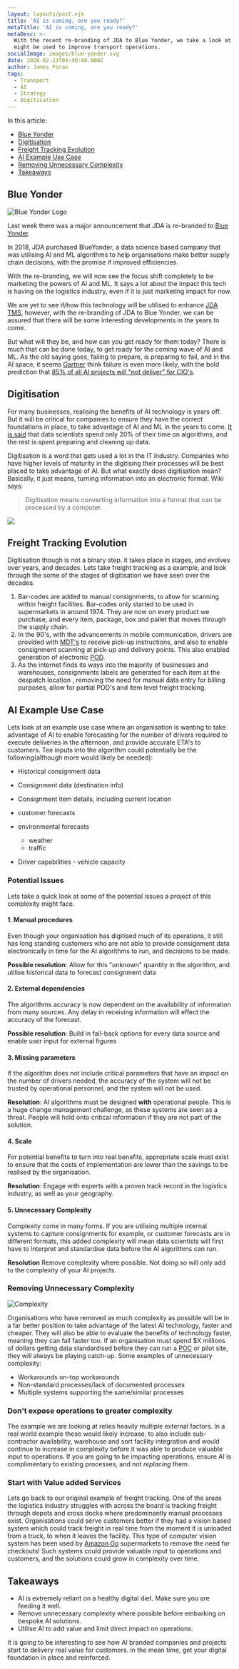 ```yaml
---
layout: layouts/post.njk
title: 'AI is coming, are you ready?'
metaTitle: 'AI is coming, are you ready?'
metaDesc: >-
  With the recent re-branding of JDA to Blue Yonder, we take a look at how AI
  might be used to improve transport operations.
socialImage: images/blue-yonder.svg
date: 2020-02-23T04:40:00.000Z
author: James Foran
tags:
  - Transport
  - AI
  - Strategy
  - Digitisation
---
```

In this article:

* [Blue Yonder](#heading-blue-yonder)
* [Digitisation](#heading-digitisation)
* [Freight Tracking Evolution](#heading-freight-tracking-evolution)
* [AI Example Use Case](#heading-ai-example-use-case)
* [Removing Unnecessary Complexity](#heading-removing-unnecessary-complexity)
* [Takeaways](#heading-takeaways)

## Blue Yonder

![Blue Yonder Logo](/images/blue-yonder.svg)

Last week there was a major announcement that JDA is re-branded to [Blue Yonder](https://blueyonder.com/).

In 2018, JDA purchased BlueYonder, a data science based company that was utilising AI and ML algorithms to help organisations make better supply chain decisions, with the promise if improved efficiencies.

With the re-branding, we will now see the focus shift completely to be marketing the powers of AI and ML. It says a lot about the impact this tech is having on the logistics industry, even if it is just marketing impact for now.

We are yet to see if/how this technology will be utilised to enhance [JDA TMS](https://french.jda.com/solutions/detail/transportation-management), however, with the re-branding of JDA to Blue Yonder, we can be assured that there will be some interesting developments in the years to come. 

But what will they be, and how can you get ready for them today? There is much that can be done today, to get ready for the coming wave of AI and ML. As the old saying goes, failing to prepare, is preparing to fail, and in the AI space, it seems [Gartner](https://www.gartner.com/en) think failure is even more likely, with the bold prediction that [85% of all AI projects will "not deliver" for CIO's](https://www.bmc.com/blogs/cio-ai-artificial-intelligence/).

## Digitisation

For many businesses, realising the benefits of AI technology is years off. But it will be critical for companies to ensure they have the correct foundations in place, to take advantage of AI and ML in the years to come. [It is said](https://towardsdatascience.com/data-scientist-the-dirtiest-job-of-the-21st-century-7f0c8215e845) that data scientists spend only 20% of their time on algorithms, and the rest is spent preparing and cleaning up data.

Digitisation is a word that gets used a lot in the IT industry. Companies who have higher levels of maturity in the digitising their processes will be best placed to take advantage of AI. But what exactly does digitisation mean? Basically, it just means, turning information into an electronic format. Wiki says:

> Digitisation means converting information into a format that can be processed by a computer.

![](/images/flexion-digitised-logo.png)

## Freight Tracking Evolution

Digitisation though is not a binary step. it takes place in stages, and evolves over years, and decades. Lets take freight tracking as a example, and look through the some of the stages of digitisation we have seen over the decades.

1. Bar-codes are added to manual consignments, to allow for scanning within freight facilities. Bar-codes only started to be used in supermarkets in around 1974. They are now on every product we purchase, and every item, package, box and pallet that moves through the supply chain. 
2. In the 90's, with the advancements in mobile communication, drivers are provided with [MDT's](https://en.wikipedia.org/wiki/Mobile_data_terminal "Mobile Data Terminal") to receive pick-up instructions, and also to enable consignment scanning at pick-up and delivery points. This also enabled generation of electronic [POD](https://en.wikipedia.org/wiki/Proof_of_delivery "Proof Of Delivery").
3. As the internet finds its ways into the majority of businesses and warehouses, consignments labels are generated for each item at the despatch location , removing the need for manual data entry for billing purposes, allow for partial POD's and item level freight tracking.

## AI Example Use Case

Lets look at an example use case where an organisation is wanting to take advantage of AI to enable forecasting for the number of drivers required to execute deliveries in the afternoon, and provide accurate ETA's to customers. Tee inputs into the algorithm could potentially be the following(although more would likely be needed):

* Historical consignment data
* Consignment data (destination info)
* Consignment item details, including current location
* customer forecasts
* environmental forecasts 		

  * weather
  * traffic
* Driver capabilities - vehicle capacity

### Potential Issues

Lets take a quick look at some of the potential issues a project of this complexity might face.

#### 1. Manual procedures

  Even though your organisation has digitised much of its operations, it still has long standing customers who are not able to provide consignment data electronically in time for the AI algorithms to run, and decisions to be made.

  **Possible resolution**: Allow for this "unknown" quantity in the algorithm, and utilise historical data to forecast consignment data

#### 2. External dependencies

  The algorithms accuracy is now dependent on the availability of information from many sources. Any delay in receiving information will effect the accuracy of the forecast.

  **Possible resolution**: Build in fall-back options for every data source and enable user input for external figures

#### 3. Missing parameters

  If the algorithm does not include critical parameters that have an impact on the number of drivers needed, the accuracy of the system will not be trusted by operational personnel, and the system will not be used.

  **Resolution**: AI algorithms must be designed **with** operational people. This is a huge change management challenge, as these systems are seen as a threat. People will hold onto critical information if they are not part of the solution. 

#### 4. Scale

  For potential benefits to turn into real benefits, appropriate scale must exist to ensure that the costs of implementation are lower than the savings to be realised by the organisation.

  **Resolution**: Engage with experts with a proven track record in the logistics industry, as well as your geography.

#### 5. Unnecessary Complexity

  Complexity come in many forms. If you are utilising multiple internal systems to capture consignments for example, or customer forecasts are in different formats, this added complexity will mean data scientists will first have to interpret and standardise data before the AI algorithms can run.

  **Resolution** Remove complexity where possible. Not doing so will only add to the complexity of your AI projects.

### Removing Unnecessary Complexity

![Complexity](/images/complexity.svg)

Organisations who have removed as much complexity as possible will be in a far better position to take advantage of the latest AI technology, faster and cheaper. They will also be able to evaluate the benefits of technology faster, meaning they can fail faster too.  If an organisation must spend $X millions of dollars getting data standardised before they can run a [POC](https://en.wikipedia.org/wiki/Proof_of_concept "Proof of Concept") or pilot site, they will always be playing catch-up.  Some examples of unnecessary complexity:

* Workarounds on-top workarounds
* Non-standard processes/lack of documented processes
* Multiple systems supporting the same/similar processes

### Don't expose operations to greater complexity

The example we are looking at relies heavily multiple external factors. In a real world example these would likely increase, to also include sub-contractor availability, warehouse and sort facility integration and would continue to increase in complexity before it was able to produce valuable input to operations. If you are going to be impacting operations, ensure AI is complimentary to existing processes, and not *replacing* them. 

### Start with Value added Services

Lets go back to our original example of freight tracking. One of the areas the logistics industry struggles with across the board is tracking freight through depots and cross docks where predominantly manual processes exist. Organisations could serve customers better if they had a vision based system which could track freight in real time from the moment it is unloaded from a truck, to when it leaves the facility. This type of computer vision system has been used by [Amazon Go](https://www.wired.co.uk/article/amazon-go-seattle-uk-store-how-does-work) supermarkets to remove the need for checkouts! Such systems could provide valuable input to operations and customers, and the solutions could grow in complexity over time. 

## Takeaways

* AI is extremely reliant on a healthy digital diet. Make sure you are feeding it well.
* Remove unnecessary complexity where possible before embarking on bespoke AI solutions.
* Utilise AI to add value and limit direct impact on operations.

It is going to be interesting to see how AI branded companies and projects start to delivery real value for customers. in the mean time, get your digital foundation in place and reinforced.
